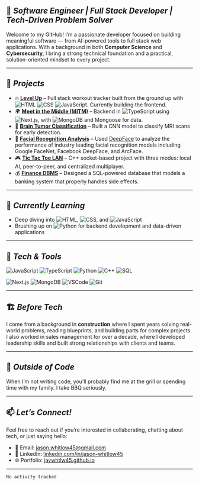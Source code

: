## 🎯 *Software Engineer | Full Stack Developer | Tech-Driven Problem Solver*

Welcome to my GitHub! I’m a passionate developer focused on building meaningful software — from AI-powered tools to full stack web applications. With a background in both **Computer Science** and **Cybersecurity**, I bring a strong technical foundation and a practical, solution-oriented mindset to every project.

---

## 🚧 *Projects*

- 🔥 **[Level Up](https://github.com/jaywhtlw45/level-up)** – Full stack workout tracker built from the ground up with ![HTML](https://img.shields.io/badge/-HTML-E34F26?style=flat&logo=html5&logoColor=white) ![CSS](https://img.shields.io/badge/-CSS-1572B6?style=flat&logo=css3&logoColor=white) ![JavaScript](https://img.shields.io/badge/-JavaScript-F7DF1E?style=flat&logo=javascript&logoColor=black). Currently building the frontend.
- 🌍 **[Meet in the Middle (MITM)](https://github.com/jaywhtlw45/Meet_in_the_Middle)** – Backend in ![TypeScript](https://img.shields.io/badge/-TypeScript-3178C6?style=flat&logo=typescript&logoColor=white) using ![Next.js](https://img.shields.io/badge/-Next.js-000000?style=flat&logo=next.js&logoColor=white), with ![MongoDB](https://img.shields.io/badge/-MongoDB-47A248?style=flat&logo=mongodb&logoColor=white) and Mongoose for data.
- 🧠 **[Brain Tumor Classification](https://github.com/Nerdeee/Brain-Tumor-Classification)** – Built a CNN model to classify MRI scans for early detection.
- 🧬 **[Facial Recognition Analysis](https://github.com/thinzzelle/Facial-Recognition-Bias-Analysis)** – Used [DeepFace](https://github.com/serengil/deepface?tab=readme-ov-file) to analyze the performance of industry leading facial recognition models including Google FaceNet, Facebook DeepFace, and ArcFace.
- 🎮 **[Tic Tac Toe LAN](https://github.com/FearsyGox/Tictac)** – C++ socket-based project with three modes: local AI, peer-to-peer, and centralized multiplayer.
- 💰 **[Finance DBMS](https://github.com/jaywhtlw45/Finance-Data-Management)** – Designed a SQL-powered database that models a banking system that properly handles side effects.

---

## 🌱 *Currently Learning*

- Deep diving into ![HTML](https://img.shields.io/badge/-HTML-E34F26?style=flat&logo=html5&logoColor=white), ![CSS](https://img.shields.io/badge/-CSS-1572B6?style=flat&logo=css3&logoColor=white), and ![JavaScript](https://img.shields.io/badge/-JavaScript-F7DF1E?style=flat&logo=javascript&logoColor=black)
- Brushing up on ![Python](https://img.shields.io/badge/-Python-3776AB?style=flat&logo=python&logoColor=white) for backend development and data-driven applications

---

## 🧰 *Tech & Tools*

![JavaScript](https://img.shields.io/badge/-JavaScript-F7DF1E?style=flat&logo=javascript&logoColor=black)
![TypeScript](https://img.shields.io/badge/-TypeScript-3178C6?style=flat&logo=typescript&logoColor=white)
![Python](https://img.shields.io/badge/-Python-3776AB?style=flat&logo=python&logoColor=white)
![C++](https://img.shields.io/badge/-C++-00599C?style=flat&logo=c%2B%2B&logoColor=white)
![SQL](https://img.shields.io/badge/-SQL-4479A1?style=flat&logo=postgresql&logoColor=white)

![Next.js](https://img.shields.io/badge/-Next.js-000000?style=flat&logo=next.js&logoColor=white)
![MongoDB](https://img.shields.io/badge/-MongoDB-47A248?style=flat&logo=mongodb&logoColor=white)
![VSCode](https://img.shields.io/badge/-VSCode-007ACC?style=flat&logo=visual-studio-code&logoColor=white)
![Git](https://img.shields.io/badge/-Git-F05032?style=flat&logo=git&logoColor=white)

---

## 🏗️ *Before Tech*

I come from a background in **construction** where I spent years solving real-world problems, reading blueprints, and building parts for complex projects. I also worked in sales management for over a decade, where I developed leadership skills and built strong relationships with clients and teams.

---

## 🍖 *Outside of Code*

When I’m not writing code, you’ll probably find me at the grill or spending time with my family. I take BBQ seriously.

---

## 📫 *Let’s Connect!*

Feel free to reach out if you’re interested in collaborating, chatting about tech, or just saying hello:

- 📧 Email: [jason.whitlow45@gmail.com](mailto:jason.whitlow45@gmail.com)
- 💼 LinkedIn: [linkedin.com/in/jason-whitlow45](https://www.linkedin.com/in/jason-whitlow45/)
- 🌐 Portfolio: [jaywhtlw45.github.io](https://jaywhtlw45.github.io)

---

<!--START_SECTION:waka-->

```txt
No activity tracked
```

<!--END_SECTION:waka-->
